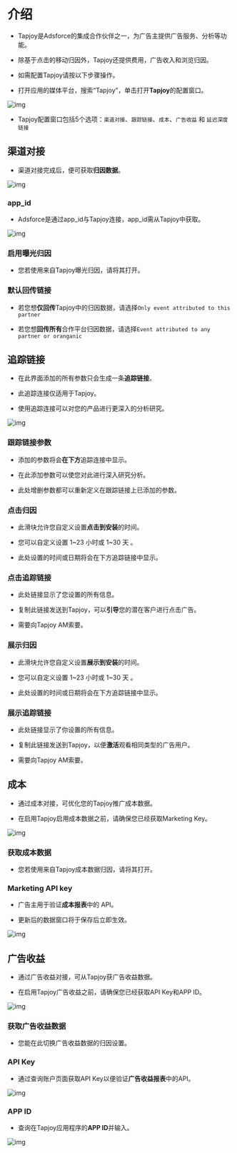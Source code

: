 # 介绍

* Tapjoy是Adsforce的集成合作伙伴之一，为广告主提供广告服务、分析等功能。

* 除基于点击的移动归因外，Tapjoy还提供费用，广告收入和浏览归因。

* 如需配置Tapjoy请按以下步骤操作。

* 打开应用的媒体平台，搜索“Tapjoy”，单击打开**Tapjoy**的配置窗口。    

![img](Tapjoy1.png)

* Tapjoy配置窗口包括5个选项：`渠道对接`、`跟踪链接`、`成本`、`广告收益` 和 `延迟深度链接`      


## 渠道对接

* 渠道对接完成后，便可获取**归因数据**。     

![img](Tapjoy2.png)

### app_id

* Adsforce是通过app_id与Tapjoy连接，app_id需从Tapjoy中获取。  

![img](Tapjoy_AppId.png)

### 启用曝光归因

* 您若使用来自Tapjoy曝光归因，请将其打开。

### 默认回传链接

* 若您想**仅回传**Tapjoy中的归因数据，请选择`Only event attributed to this partner`

* 若您想**回传所有**合作平台归因数据，请选择`Event attributed to any partner or oranganic`


## 追踪链接

* 在此界面添加的所有参数只会生成一条**追踪链接**。

* 此追踪连接仅适用于Tapjoy。

* 使用追踪连接可以对您的产品进行更深入的分析研究。

![img](Tapjoy3.png)

### 跟踪链接参数

* 添加的参数将会**在下方**追踪连接中显示。

* 在此添加参数可以使您对此进行深入研究分析。

* 此处增删参数都可以重新定义在跟踪链接上已添加的参数。

### 点击归因

* 此滑块允许您自定义设置**点击到安装**的时间。

* 您可以自定义设置 1~23 小时或 1~30 天 。

* 此处设置的时间或日期将会在下方追踪链接中显示。

### 点击追踪链接

* 此处链接显示了您设置的所有信息。

* 复制此链接发送到Tapjoy，可以**引导**您的潜在客户进行点击广告。

* 需要向Tapjoy AM索要。

### 展示归因

* 此滑块允许您自定义设置**展示到安装**的时间。

* 您可以自定义设置 1~23 小时或 1~30 天 。

* 此处设置的时间或日期将会在下方追踪链接中显示。

### 展示追踪链接

* 此处链接显示了你设置的所有信息。

* 复制此链接发送到Tapjoy，以便**激活**观看相同类型的广告用户。

* 需要向Tapjoy AM索要。                                                               


## 成本

* 通过成本对接，可优化您的Tapjoy推广成本数据。

* 在启用Tapjoy启用成本数据之前，请确保您已经获取Marketing Key。

![img](Tapjoy4.png)

### 获取成本数据

* 您若使用来自Tapjoy成本数据归因，请将其打开。

### Marketing API key

* 广告主用于验证**成本报表**中的 API。

* 更新后的数据窗口将于保存后立即生效。

![img](Tapjoy_MarketingApiKey.png)


## 广告收益

* 通过广告收益对接，可从Tapjoy获广告收益数据。

* 在启用Tapjoy广告收益之前，请确保您已经获取API Key和APP ID。

![img](Tapjoy5.png)

### 获取广告收益数据

* 您能在此切换广告收益数据的归因设置。

### API Key

* 通过查询账户页面获取API Key以便验证**广告收益报表**中的API。

![img](Tapjoy_ApiKey2.png)

### APP ID

* 查询在Tapjoy应用程序的**APP ID**并输入。

![img](Tapjoy_AppId.png)
